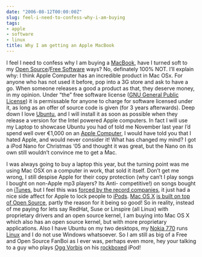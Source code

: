 ```yaml
---
date: "2006-08-12T00:00:00Z"
slug: feel-i-need-to-confess-why-i-am-buying
tags:
- apple
- software
- linux
title: Why I am getting an Apple MacBook
---
```


I feel I need to confess why I am buying a [MacBook][], have I turned soft to
my [Open Source][Open]/[Free Software][] ways? No, definately 100% NOT. I’ll
explain why: I think Apple Computer has an incredible product in Mac OSx. For
anyone who has not used it before, pop into a 3G store and ask to have a go.
When someone releases a good a product as that, they deserve money, in my
opinion. Under “the” free software license ([GNU General Public License][]) it
is permissable for anyone to charge for software licensed under it, as long as
an offer of source code is given (for 3 years afterwards). Deep down I love
[Ubuntu][], and I will install it as soon as possible when they release a
version for the Intel powered Apple computers. In fact I will use my Laptop to
showcase Ubuntu you had of told me November last year I’d spend well over
€1,000 on an [Apple Computer][], I would have told you that I hated Apple, and
would never consider it! What has changed my mind? I got a iPod Nano for
Christmas ‘05 and thought it was great, but the Nano on its own still wouldn’t
convince me to get a Mac. 

I was always going to buy a laptop this year, but the turning point was me
using Mac OSX on a computer in work, that sold it itself. Don’t get me wrong,
I still despise Apple for their copy protection (why can’t I play songs I
bought on non-Apple mp3 players? Its Anti- competitive!) on songs bought on
[iTunes][], but I feel this was [forced by the record companies][record
companies], it just had a nice side affect for Apple to lock people to
[iPods][]. [Mac OS X][] [is built on top of Open Source][Darwin], partly the
reason for it being so good! So in reality, instead of me paying for lets say
RedHat, Suse or Linspire (all Linux) with proprietary drivers and an open
source kernel, I am buying into Mac OS X which also has an open source kernel,
but with more proprietary applications. Also I have Ubuntu on my two desktops,
my [Nokia 770][] runs [Linux][] and I do not use Windows whatsoever. So I am
still as big of a Free and Open Source FanBoi as I ever was, perhaps even
more, hey your talking to a guy who plays [Ogg Vorbis][] on his [rockboxed][]
iPod!

[iPods]: http://www.apple.com/ipod/ "Apple iPod"
[GNU General Public License]: http://www.gnu.org/licenses/gpl.txt "GNU General Public License"
[MacBook]: http://www.apple.com/uk/macbook/macbook.html "MacBook"
[Apple Computer]: http://www.apple.com/ "Apple Computer"
[record companies]: http://www.riaa.com/ "Record Industry Association of America is Evil"
[iTunes]: http://www.apple.com/itunes/ "iTunes"
[Ubuntu]: http://www.ubuntulinux.org/ "Ubuntu Linux"
[Open]: http://www.opensource.org/ "Open Source"
[Darwin]: http://www.opendarwin.org/ "Open Darwin"
[Free Software]: http://www.fsf.org/ "Free Software Foundation"
[Nokia 770]: http://europe.nokia.com/770 "Nokia 770"
[Mac OS X]: http://en.wikipedia.org/wiki/Mac_OS_X "Mac OS X"
[Ogg Vorbis]: http://www.vorbis.com/ "Ogg Vorbis is a completely open, patent-free, professional audio encoding and streaming technology with all the benefits of Open Source."
[Linux]: http://www.kernel.org/ "Linux Kernel"
[rockboxed]: http://www.rockbox.org/ "Rockbox Open Source iPod Firmware"